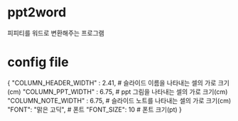 # ppt2word
피피티를 워드로 변환해주는 프로그램

# config file
{
    "COLUMN_HEADER_WIDTH" : 2.41, # 슬라이드 이름을 나타내는 셀의 가로 크기(cm)
    "COLUMN_PPT_WIDTH" : 6.75, # ppt 그림을 나타내는 셀의 가로 크기(cm)
    "COLUMN_NOTE_WIDTH" : 6.75, # 슬라이드 노트를 나타내는 셀의 가로 크기(cm)
    "FONT": "맑은 고딕", # 폰트
    "FONT_SIZE": 10 # 폰트 크기(pt)
}

